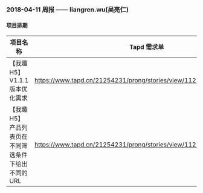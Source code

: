 ### 2018-04-11 周报 —— liangren.wu(吴亮仁)
			
#### 项目排期

| 项目名称 | Tapd 需求单 | 开始时间 | 结束时间 | 备注 |
|---|---|---|---|---|
| 【我趣H5】V1.1.1版本优化需求 | https://www.tapd.cn/21254231/prong/stories/view/1121254231001003417 | 2018-04-08 | 2018-04-13 | 测试中 |
| 【我趣H5】产品列表页在不同筛选条件下给出不同的URL | https://www.tapd.cn/21254231/prong/stories/view/1121254231001003405 | 2018-04-08 | 2018-04-13 | 测试中 |
